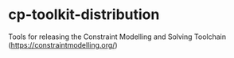 # cp-toolkit-distribution
Tools for releasing the Constraint Modelling and Solving Toolchain (https://constraintmodelling.org/)

